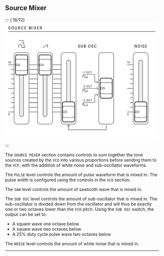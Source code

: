## Source Mixer

<article>

::: {.16/12}
![FIGURE 1.7](assets/sb01-source-mixer-bw.svg)
:::

The `SOURCE MIXER` section contains controls to sum together the tone sources created by the `VCO` into various proportions before sending them to the `VCF`, with the addition of white noise and sub-oscillator waveforms.

The `PULSE` level controls the amount of pulse waveform that is mixed in. The pulse width is configured using the controls in the `VCO` section.

The `SAW` level controls the amount of sawtooth wave that is mixed in.

The `SUB OSC` level controls the amount of sub-oscillator that is mixed in. The sub-oscillator is divided down from the oscillator and will thus be exactly one or two octaves lower than the `VCO` pitch. Using the `SUB OSC` switch, the output can be set to:

- A square wave one octave below
- A square wave two octaves below
- A 25% duty cycle pulse wave two octaves below

The `NOISE` level controls the amount of white noise that is mixed in.

</article>

---
